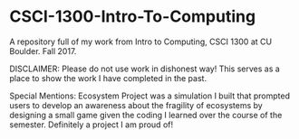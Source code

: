 # CSCI-1300-Intro-To-Computing
A repository full of my work from Intro to Computing, CSCI 1300 at CU Boulder. Fall 2017.

DISCLAIMER: Please do not use work in dishonest way! This serves as a place to show the work I have completed in the past.

Special Mentions:
Ecosystem Project was a simulation I built that prompted users to develop an awareness about the fragility of ecosystems by designing a small game given the coding I learned over the course of the semester. Definitely a project I am proud of!
